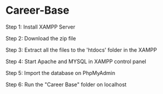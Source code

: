 # Career-Base

Step 1: Install XAMPP Server

Step 2: Download the zip file 

Step 3: Extract all the files to the 'htdocs' folder in the XAMPP

Step 4: Start Apache and MYSQL in XAMPP control panel

Step 5: Import the database on PhpMyAdmin

Step 6: Run the "Career Base" folder on localhost
